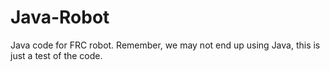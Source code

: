 Java-Robot
==========

Java code for FRC robot. Remember, we may not end up using Java, this is just a test of the code.
